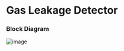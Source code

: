 # Gas Leakage Detector
### Block Diagram

![image](https://github.com/user-attachments/assets/8cb2e348-b971-4dd8-8178-3996b10f09f7)
